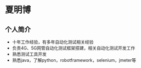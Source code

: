 # 夏明博

## 个人简介
* 十年工作经验，有多年自动化测试相关经验
* 负责4G、5G网管自动化测试框架搭建，相关自动化测试开发工作
* 熟悉测试工具开发
* 熟悉java，了解python，robotframework，selenium，jmeter等
